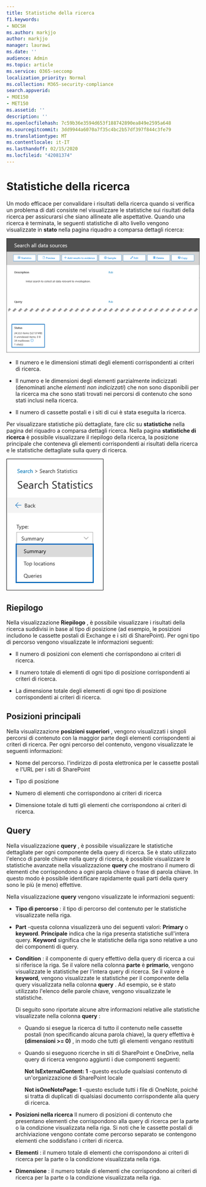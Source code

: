 ```yaml
---
title: Statistiche della ricerca
f1.keywords:
- NOCSH
ms.author: markjjo
author: markjjo
manager: laurawi
ms.date: ''
audience: Admin
ms.topic: article
ms.service: O365-seccomp
localization_priority: Normal
ms.collection: M365-security-compliance
search.appverid:
- MOE150
- MET150
ms.assetid: ''
description: ''
ms.openlocfilehash: 7c59b36e3594d653f188742890ea849e2595a648
ms.sourcegitcommit: 3dd9944a6070a7f35c4bc2b57df397f844c3fe79
ms.translationtype: MT
ms.contentlocale: it-IT
ms.lasthandoff: 02/15/2020
ms.locfileid: "42081374"
---
```

# <a name="search-statistics"></a>Statistiche della ricerca

Un modo efficace per convalidare i risultati della ricerca quando si verifica un problema di dati consiste nel visualizzare le statistiche sui risultati della ricerca per assicurarsi che siano allineate alle aspettative. Quando una ricerca è terminata, le seguenti statistiche di alto livello vengono visualizzate in **stato** nella pagina riquadro a comparsa dettagli ricerca:

![Pagina di ricerca statisics nella pagina riquadro a comparsa dettagli ricerca](../media/SearchDetailsFlyout.png)

- Il numero e le dimensioni stimati degli elementi corrispondenti ai criteri di ricerca.

- Il numero e le dimensioni degli elementi parzialmente indicizzati (denominati anche *elementi non indicizzati*) che non sono disponibili per la ricerca ma che sono stati trovati nei percorsi di contenuto che sono stati inclusi nella ricerca.

- Il numero di cassette postali e i siti di cui è stata eseguita la ricerca.

Per visualizzare statistiche più dettagliate, fare clic su **statistiche** nella pagina del riquadro a comparsa dettagli ricerca. Nella pagina **statistiche di ricerca** è possibile visualizzare il riepilogo della ricerca, la posizione principale che conteneva gli elementi corrispondenti ai risultati della ricerca e le statistiche dettagliate sulla query di ricerca.

![Elenco a discesa Statistiche di ricerca](../media/SearchStatisticsDropDownList.png)

## <a name="summary"></a>Riepilogo

Nella visualizzazione **Riepilogo** , è possibile visualizzare i risultati della ricerca suddivisi in base al tipo di posizione (ad esempio, le posizioni includono le cassette postali di Exchange e i siti di SharePoint). Per ogni tipo di percorso vengono visualizzate le informazioni seguenti:

- Il numero di posizioni con elementi che corrispondono ai criteri di ricerca.

- Il numero totale di elementi di ogni tipo di posizione corrispondenti ai criteri di ricerca.

- La dimensione totale degli elementi di ogni tipo di posizione corrispondenti ai criteri di ricerca.

## <a name="top-locations"></a>Posizioni principali

Nella visualizzazione **posizioni superiori** , vengono visualizzati i singoli percorsi di contenuto con la maggior parte degli elementi corrispondenti ai criteri di ricerca. Per ogni percorso del contenuto, vengono visualizzate le seguenti informazioni:

- Nome del percorso. l'indirizzo di posta elettronica per le cassette postali e l'URL per i siti di SharePoint

- Tipo di posizione

- Numero di elementi che corrispondono ai criteri di ricerca

- Dimensione totale di tutti gli elementi che corrispondono ai criteri di ricerca.

## <a name="queries"></a>Query

Nella visualizzazione **query** , è possibile visualizzare le statistiche dettagliate per ogni componente della query di ricerca. Se è stato utilizzato l'elenco di parole chiave nella query di ricerca, è possibile visualizzare le statistiche avanzate nella visualizzazione **query** che mostrano il numero di elementi che corrispondono a ogni parola chiave o frase di parola chiave. In questo modo è possibile identificare rapidamente quali parti della query sono le più (e meno) effettive. 

Nella visualizzazione **query** vengono visualizzate le informazioni seguenti:

 - **Tipo di percorso** : il tipo di percorso del contenuto per le statistiche visualizzate nella riga.

- **Part** -questa colonna visualizzerà uno dei seguenti valori: **Primary** o **keyword**. **Principale** indica che la riga presenta statistiche sull'intera query. **Keyword** significa che le statistiche della riga sono relative a uno dei componenti di query.

- **Condition** : il componente di query effettivo della query di ricerca a cui si riferisce la riga. Se il valore nella colonna **parte** è **primario**, vengono visualizzate le statistiche per l'intera query di ricerca. Se il valore è **keyword**, vengono visualizzate le statistiche per il componente della query visualizzata nella colonna **query** . Ad esempio, se è stato utilizzato l'elenco delle parole chiave, vengono visualizzate le statistiche.

  Di seguito sono riportate alcune altre informazioni relative alle statistiche visualizzate nella colonna **query** :
  
  - Quando si esegue la ricerca di tutto il contenuto nelle cassette postali (non specificando alcuna parola chiave), la query effettiva è **(dimensioni >= 0)** , in modo che tutti gli elementi vengano restituiti
  
  - Quando si eseguono ricerche in siti di SharePoint e OneDrive, nella query di ricerca vengono aggiunti i due componenti seguenti:
    
    **Not IsExternalContent: 1** -questo esclude qualsiasi contenuto di un'organizzazione di SharePoint locale
    
    **Not isOneNotePage: 1** -questo esclude tutti i file di OneNote, poiché si tratta di duplicati di qualsiasi documento corrispondente alla query di ricerca.

- **Posizioni nella ricerca** Il numero di posizioni di contenuto che presentano elementi che corrispondono alla query di ricerca per la parte o la condizione visualizzata nella riga. Si noti che le cassette postali di archiviazione vengono contate come percorso separato se contengono elementi che soddisfano i criteri di ricerca.

- **Elementi** : il numero totale di elementi che corrispondono ai criteri di ricerca per la parte o la condizione visualizzata nella riga.

- **Dimensione** : il numero totale di elementi che corrispondono ai criteri di ricerca per la parte o la condizione visualizzata nella riga.

